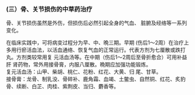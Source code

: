 ### (三）骨、关节损伤的中草药治疗  


骨、关节损伤虽然是外伤，但损伤后必然引起全身的气血、 脏腑及经络等一系列变化。

在临床实践中，可将病变过程分为早、中、晩三期。早期 (伤后1〜2周）在治疗上多用行瘀活血法，以活血通络、恢复气血的正常运行。代表方剂为七厘散或跌打丸。方剂类较常用复  元活血汤等。在中期（伤后1〜2周后至骨折愈合）可用补益肝  肾药物，常外用接骨膏，内服八厘散。晩期应加强功能锻炼。
​        
复元活血汤：山甲、柴胡、桃仁、花粉、红花、大黄、归  尾、甘草。 
​        
接骨膏：龙骨、制乳没、骨碎补、鹿角霜、血竭、土鳖虫、自然铜、红花、炙豹骨、续断、白芷、肉桂、紫荆皮、当归、麝香等。
​        
